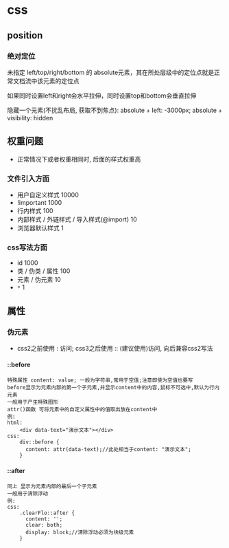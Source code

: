 # css

## position

### 绝对定位

未指定 left/top/right/bottom 的 absolute元素，其在所处层级中的定位点就是正常文档流中该元素的定位点

如果同时设置left和right会水平拉伸，同时设置top和bottom会垂直拉伸

隐藏一个元素(不扰乱布局, 获取不到焦点): absolute + left: -3000px; absolute + visibility: hidden

## 权重问题

+ 正常情况下或者权重相同时, 后面的样式权重高

### 文件引入方面

+ 用户自定义样式 10000
+ !important  1000
+ 行内样式 100
+ 内部样式 / 外链样式 / 导入样式(@import) 10
+ 浏览器默认样式 1

### css写法方面

+ id 1000
+ 类 / 伪类 / 属性 100
+ 元素 / 伪元素 10
+ `*` 1

## 属性

### 伪元素

+ css2之前使用 : 访问; css3之后使用 :: (建议使用)访问, 向后兼容css2写法

#### ::before

```
特殊属性 content: value; 一般为字符串,常用于空值;注意即使为空值也要写
before显示为元素内部的第一个子元素,并显示content中的内容,鼠标不可选中,默认为行内元素
一般用于产生特殊图形
attr()函数 可将元素中的自定义属性中的值取出放在content中
例: 
html:
	<div data-text="演示文本"></div>
css:
	div::before {
      content: attr(data-text);//此处相当于content: "演示文本";
	}
```

#### ::after

```
同上 显示为元素内部的最后一个子元素 
一般用于清除浮动 
例: 
css:
	.clearFlo::after {
      content: '';
      clear: both;
      display: block;//清除浮动必须为块级元素
    }
```





